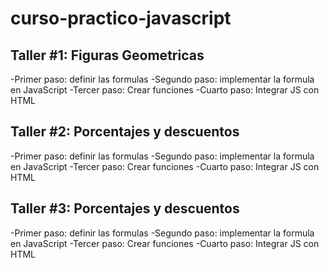 # curso-practico-javascript

## Taller #1: Figuras Geometricas

-Primer paso: definir las formulas
-Segundo paso: implementar la formula en JavaScript
-Tercer paso: Crear funciones
-Cuarto paso: Integrar JS con HTML

## Taller #2: Porcentajes y descuentos

-Primer paso: definir las formulas
-Segundo paso: implementar la formula en JavaScript
-Tercer paso: Crear funciones
-Cuarto paso: Integrar JS con HTML

## Taller #3: Porcentajes y descuentos

-Primer paso: definir las formulas
-Segundo paso: implementar la formula en JavaScript
-Tercer paso: Crear funciones
-Cuarto paso: Integrar JS con HTML
